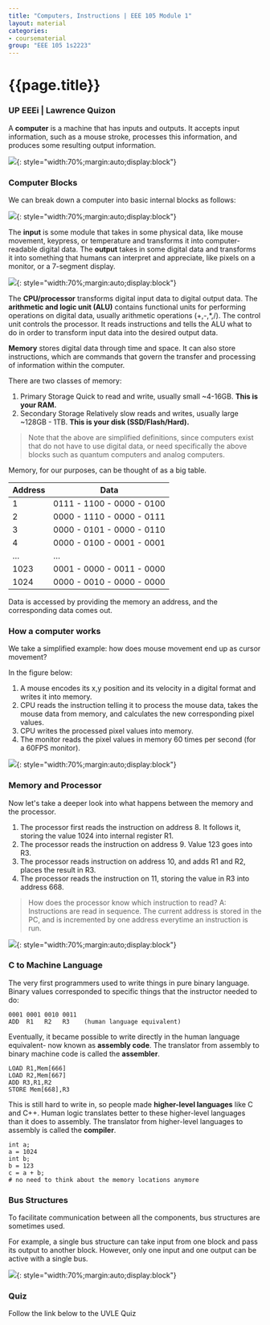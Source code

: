 ```yaml
---
title: "Computers, Instructions | EEE 105 Module 1"
layout: material
categories:
- coursematerial
group: "EEE 105 1s2223"
---
```


# {{page.title}}

### UP EEEi | Lawrence Quizon

A **computer** is a machine that has inputs and outputs. It accepts input information, such as a mouse stroke, processes this information, and produces some resulting output information.

![](\images\2022-08-30-16-37-44.png){: style="width:70%;margin:auto;display:block"}

### Computer Blocks

We can break down a computer into basic internal blocks as follows:

![](\images\2022-08-30-16-37-55.png){: style="width:70%;margin:auto;display:block"}

The **input** is some module that takes in some physical data, like mouse movement, keypress, or temperature and transforms it into computer-readable digital data. The **output** takes in some digital data and transforms it into something that humans can interpret and appreciate, like pixels on a monitor, or a 7-segment display. 

![](\images\2022-08-30-16-39-07.png){: style="width:70%;margin:auto;display:block"}

The **CPU/processor** transforms digital input data to digital output data.
The **arithmetic and logic unit (ALU)** contains functional units for performing operations on digital data, usually arithmetic operations (+,-,*,/).
The control unit controls the processor. It reads instructions and tells the ALU what to do in order to transform input data into the desired output data.

**Memory** stores digital data through time and space.
It can also store instructions, which are commands that govern the transfer and processing of information within the computer.

There are two classes of memory:
1. Primary Storage
    Quick to read and write, usually small ~4-16GB. **This is your RAM.**
2. Secondary Storage
    Relatively slow reads and writes, usually large ~128GB - 1TB. **This is your disk (SSD/Flash/Hard).**

> Note that the above are simplified definitions, since computers exist that do not have to use digital data, or need specifically the above blocks such as quantum computers and analog computers.

Memory, for our purposes, can be thought of as a big table. 

| Address | Data                      |
| ------- | ------------------------- |
| 1       | 0111 - 1100 - 0000 - 0100 |
| 2       | 0000 - 1110 - 0000 - 0111 |
| 3       | 0000 - 0101 - 0000 - 0110 |
| 4       | 0000 - 0100 - 0001 - 0001 |
| …       | …                         |
| 1023    | 0001 - 0000 - 0011 - 0000 |
| 1024    | 0000 - 0010 - 0000 - 0000 |

Data is accessed by providing the memory an address, and the corresponding data comes out.

### How a computer works

We take a simplified example: how does mouse movement end up as cursor movement? 

In the figure below:
1. A mouse encodes its x,y position and its velocity in a digital format and writes it into memory.
2. CPU reads the instruction telling it to process the mouse data, takes the mouse data from memory, and calculates the new corresponding pixel values.
3. CPU writes the processed pixel values into memory.
4. The monitor reads the pixel values in memory 60 times per second (for a 60FPS monitor). 

![](\images\2022-08-30-16-43-06.png){: style="width:70%;margin:auto;display:block"}

### Memory and Processor

Now let's take a deeper look into what happens between the memory and the processor.

1. The processor first reads the instruction on address 8. It follows it, storing the value 1024 into internal register R1.
2. The processor reads the instruction on address 9. Value 123 goes into R3.
3. The processor reads instruction on address 10, and adds R1 and R2, places the result in R3.
4. The processor reads the instruction on 11, storing the value in R3 into address 668.

> How does the processor know which instruction to read? A: Instructions are read in sequence. The current address is stored in the PC, and is incremented by one address everytime an instruction is run.

![](\images\2022-08-30-17-03-36.png){: style="width:70%;margin:auto;display:block"}

### C to Machine Language

The very first programmers used to write things in pure binary language. Binary values corresponded to specific things that the instructor needed to do:

``` 
0001 0001 0010 0011
ADD  R1   R2   R3    (human language equivalent)
```

Eventually, it became possible to write directly in the human language equivalent- now known as **assembly code**. The translator from assembly to binary machine code is called the **assembler**.

```
LOAD R1,Mem[666]
LOAD R2,Mem[667]
ADD R3,R1,R2
STORE Mem[668],R3
```

This is still hard to write in, so people made **higher-level languages** like C and C++. Human logic translates better to these higher-level languages than it does to assembly. The translator from higher-level languages to assembly is called the **compiler**.

```
int a;
a = 1024
int b;
b = 123
c = a + b;
# no need to think about the memory locations anymore 
```

### Bus Structures

To facilitate communication between all the components, bus structures are sometimes used.

For example, a single bus structure can take input from one block and pass its output to another block. However, only one input and one output can be active with a single bus.

![](\images\2022-08-30-17-17-33.png){: style="width:70%;margin:auto;display:block"}

### Quiz

Follow the link below to the UVLE Quiz